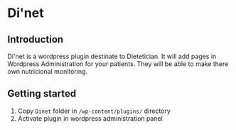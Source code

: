 # Di'net

## Introduction
Di'net is a wordpress plugin destinate to Dietetician. It will add pages in Wordpress Administration for your patients. 
They will be able to make there own nutricional monitoring. 

## Getting started
1. Copy `Dinet` folder in `/wp-content/plugins/` directory
2. Activate plugin in wordpress administration panel
